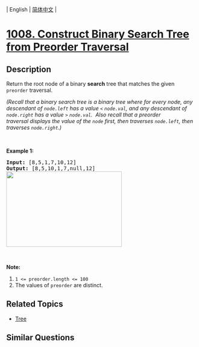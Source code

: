 
| English | [简体中文](README.md) |
# [1008. Construct Binary Search Tree from Preorder Traversal](https://leetcode-cn.com/problems/construct-binary-search-tree-from-preorder-traversal/)
## Description
<p>Return the root node of a binary <strong>search</strong> tree that matches the given <code>preorder</code> traversal.</p>

<p><em>(Recall that a binary search tree&nbsp;is a binary tree where for every <font face="monospace">node</font>, any descendant of <code>node.left</code> has a value <code>&lt;</code>&nbsp;<code>node.val</code>, and any descendant of <code>node.right</code> has a value <code>&gt;</code>&nbsp;<code>node.val</code>.&nbsp; Also recall that a preorder traversal&nbsp;displays the value of the&nbsp;<code>node</code> first, then traverses <code>node.left</code>, then traverses <code>node.right</code>.)</em></p>

<p>&nbsp;</p>

<p><strong>Example 1:</strong></p>

<pre>
<strong>Input: </strong><span id="example-input-1-1">[8,5,1,7,10,12]</span>
<strong>Output: </strong><span id="example-output-1">[8,5,10,1,7,null,12]
<img alt="" src="https://assets.leetcode.com/uploads/2019/03/06/1266.png" style="height: 200px; width: 306px;" /></span>
</pre>

<p>&nbsp;</p>

<p><strong>Note:</strong>&nbsp;</p>

<ol>
	<li><code>1 &lt;= preorder.length &lt;= 100</code></li>
	<li>The values of <code>preorder</code> are distinct.</li>
</ol>

## Related Topics
- [Tree](https://leetcode-cn.com/tag/tree)
## Similar Questions


